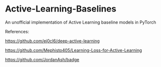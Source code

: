 # Active-Learning-Baselines
An unofficial implementation of Active Learning baseline models in PyTorch

References:

https://github.com/ej0cl6/deep-active-learning

https://github.com/Mephisto405/Learning-Loss-for-Active-Learning

https://github.com/JordanAsh/badge
